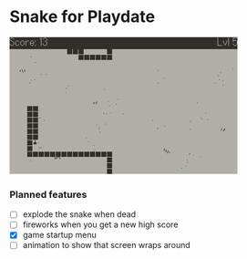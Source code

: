 # Snake for Playdate

![game screenshot](/screenshots/snake.png)

### Planned features

- [ ] explode the snake when dead
- [ ] fireworks when you get a new high score
- [x] game startup menu
- [ ] animation to show that screen wraps around